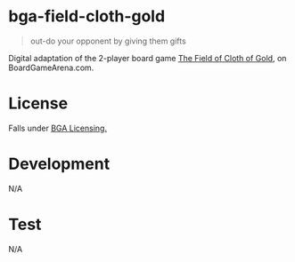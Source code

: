 # bga-field-cloth-gold

> out-do your opponent by giving them gifts

Digital adaptation of the 2-player board game [The Field of Cloth of Gold](https://boardgamegeek.com/boardgame/309752/field-cloth-gold), on BoardGameArena.com.

# License
Falls under [BGA Licensing.](https://github.com/kespinoza5-ucmerced/bga-field-cloth-gold/blob/main/LICENCE_BGA)

# Development
N/A

# Test
N/A
